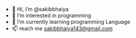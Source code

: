 - 👋 Hi, I’m @sakibbhaiya
- 👀 I’m interested in programming
- 🌱 I’m currently learning programming Language
- 📫  reach me sakibbhaiya143@gmail.com

<!---
sakibbhaiya/sakibbhaiya is a ✨ special ✨ repository because its `README.md` (this file) appears on your GitHub profile.
You can click the Preview link to take a look at your changes.
--->

